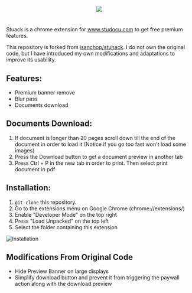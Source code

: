 <p align="center">
<img src="https://user-images.githubusercontent.com/67743899/159747006-f38ea4c4-107d-41e6-b570-1bcd9458aced.png">
</p>

#


Stuack is a chrome extension for www.studocu.com to get free premium features.

This repository is forked from [isanchop/stuhack](https://github.com/isanchop/stuhack). I do not own the original code, but I have introduced my own modifications and adaptations to improve its usability. 

## Features:
  
- Premium banner remove
- Blur pass
- Documents download

    
    
## Documents Download:
  
1) If document is longer than 20 pages scroll down till the end of the document in order to load it (Notice if you go too fast won't load some images)
2) Press the Download button to get a document preview in another tab
3) Press Ctrl + P in the new tab in order to print. Then select print document in pdf 



## Installation:
1. `git clone` this repository.
2. Go to the extensions menu on Google Chrome (chrome://extensions/)
3. Enable "Developer Mode" on the top right
4. Press "Load Unpacked" on the top left
5. Select the folder containing this extension
   
![Installation](https://user-images.githubusercontent.com/67743899/149144506-714a84a0-cd10-4155-91fe-20c39753b578.jpg)
  
## Modifications From Original Code
- Hide Preview Banner on large displays
- Simplify download button and prevent it from triggering the paywall action along with the download preview